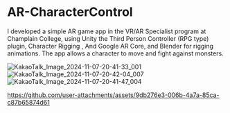 # AR-CharacterControl

I developed a simple AR game app in the VR/AR Specialist program at Champlain College, using Unity the Third Person Controller (RPG type) plugin, Character Rigging , And Google AR Core, and Blender for rigging animations. 
The app allows a character to move and fight against monsters.
 
![KakaoTalk_Image_2024-11-07-20-41-33_001](https://github.com/user-attachments/assets/43781d5b-2ac1-48ec-b342-7cf2780aaa16)
![KakaoTalk_Image_2024-11-07-20-42-04_007](https://github.com/user-attachments/assets/c2b26a8f-a607-4f53-8e9f-6501c17cd81e)
![KakaoTalk_Image_2024-11-07-20-41-47_004](https://github.com/user-attachments/assets/a9a01834-1f45-40a8-b487-e10638b036ed)



https://github.com/user-attachments/assets/9db276e3-006b-4a7a-85ca-c87b65874d61

